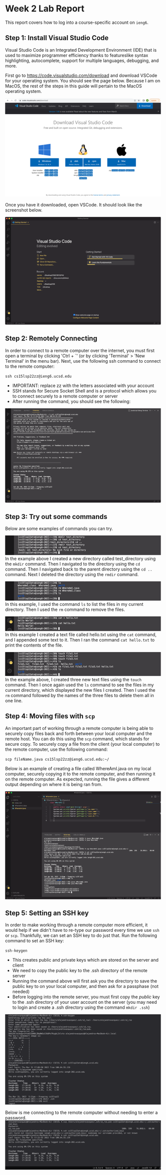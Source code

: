 # Week 2 Lab Report
This report covers how to log into a course-specific account on `ieng6`.

Step 1: Install Visual Studio Code
---
Visual Studio Code is an Integrated Development Environment (IDE) that is used to maximize programmer efficiency thanks to featureslike syntax highlighting, autocomplete, support for multiple languages, debugging, and more.

First go to https://code.visualstudio.com/download and download VSCode for your operating system. You should see the page below. Because I am on MacOS, the rest of the steps in this guide will pertain to the MacOS operating system.

![screenshot 1](lab1-screenshots/lab1-screenshot1.png)

Once you have it downloaded, open VSCode. It should look like the screenshot below.

![screenshot 2](lab1-screenshots/lab1-screenshot2.png)

Step 2: Remotely Connecting
---
In order to connect to a remote computer over the internet, you must first open a terminal by clicking 'Ctrl + \`' (or by clicking 'Terminal' > 'New Terminal' in the menu bar). Next, use the following ssh command to connect to the remote computer: 

`ssh cs15lsp22zz@ieng6.ucsd.edu` 

* IMPORTANT: replace zz with the letters associated with your account
* SSH stands for Secure Socket Shell and is a protocol which allows you to connect securely to a remote computer or server
* After running the command, you should see the following: 

![screenshot 3](lab1-screenshots/lab1-screenshot3.png)

Step 3: Try out some commands
---
Below are some examples of commands you can try.

![screenshot 4](lab1-screenshots/lab1-screenshot4.png)
In the example above I created a new directory called test_directory using the `mkdir` command. Then I navigated to the directory using the `cd` command. Then I navigated back to the parent directory using the `cd ..` command. Next I deleted the directory using the `rmdir` command.

![screenshot 5](lab1-screenshots/lab1-screenshot5.png)
In this example, I used the command `ls` to list the files in my current directory. Then I used the `rm` command to remove the files.

![screenshot 6](lab1-screenshots/lab1-screenshot6.png)
In this example I created a text file called hello.txt using the `cat` command, and I appended some text to it. Then I ran the command `cat hello.txt` to print the contents of the file.

![screenshot 7](lab1-screenshots/lab1-screenshot7.png)
In the example above, I created three new text files using the `touch` command. Then I once again used the `ls` command to see the files in my current directory, which displayed the new files I created. Then I used the `rm` command followed by the names of the three files to delete them all in one line.

Step 4: Moving files with `scp`
---
An important part of working through a remote computer is being able to securely copy files back and forth between your local computer and the remote host. You can do this using the `scp` command, which stands for secure copy. To securely copy a file from the client (your local computer) to the remote computer, use the following command:

`scp fileName.java cs15lsp22zz@ieng6.ucsd.edu:~/`

Below is an example of creating a file called WhereAmI.java on my local computer, securely copying it to the remote computer, and then running it on the remote computer. As expected, running the file gives a different output depending on where it is being ran from.

![screenshot 8](lab1-screenshots/lab1-screenshot8.png)

Step 5: Setting an SSH key
---
In order to make working through a remote computer more efficient, it would help if we didn't have to re-type our password every time we use `ssh` or `scp`. Thankfully, we can set an SSH key to do just that. Run the following command to set an SSH key:

`ssh-keygen`

* This creates public and private keys which are stored on the server and client
* We need to copy the public key to the .ssh directory of the remote server
* Running the command above will first ask you the directory to save the public key to on your local computer, and then ask for a passphase (not needed)
* Before logging into the remote server, you must first copy the *public* key to the .ssh directory of your user account on the server (you may need to login and create a .ssh directory using the command `mkdir .ssh`)

![screenshot 9](lab1-screenshots/lab1-screenshot9.png)

Below is me connecting to the remote computer without needing to enter a password.
![screenshot 10](lab1-screenshots/lab1-screenshot10.png)
